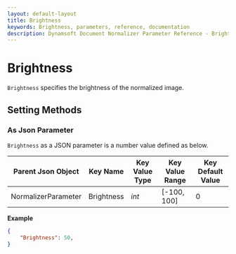 ```yaml
---
layout: default-layout
title: Brightness
keywords: Brightness, parameters, reference, documentation
description: Dynamsoft Document Normalizer Parameter Reference - Brightness
---
```


# Brightness

`Brightness` specifies the brightness of the normalized image.

## Setting Methods

### As Json Parameter

`Brightness` as a JSON parameter is a number value defined as below.

| Parent Json Object | Key Name | Key Value Type | Key Value Range | Key Default Value |
| ------------------ | -------- | -------------- | ----------- | ------------- |
| NormalizerParameter | Brightness | *int* | [-100, 100] | 0 |

**Example**

```json
{
    "Brightness": 50,
}
```
